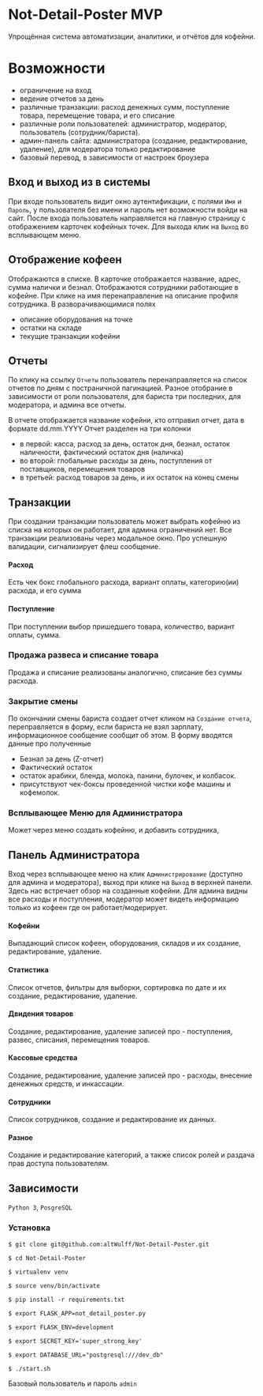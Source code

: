 # Not-Detail-Poster MVP

Упрощённая система автоматизации, аналитики, и отчётов для кофейни.

# Возможности
- ограничение на вход
- ведение отчетов за день
- различные транзакции: расход денежных сумм, поступление товара, перемещение товара, и его списание
- различные роли пользователей: администратор, модератор, пользователь (сотрудник/бариста).
- админ-панель сайта: администратора (создание, редактирование, удаление), для модератора только редактирование
- базовый перевод, в зависимости от настроек броузера

## Вход и выход из в системы
При входе пользователь видит окно аутентификации, с полями
`Имя` и `Пароль`, у пользователя без имени и пароль нет возможности войди на сайт.
После входа пользователь направляется на главную страницу с отображением карточек кофейных точек.
Для выхода клик на `Выход` во всплывающем меню.

## Отображение кофеен
Отображаются в списке.
В карточке отображается название, адрес, сумма налички и безнал.
Отображаются сотрудники работающие в кофейне. При клике на имя перенаправление на описание профиля сотрудника.
В разворачивающимися полях
- описание оборудования на точке
- остатки на складе
- текущие транзакции кофейни

## Отчеты
По клику на ссылку `Отчеты` пользователь перенаправляется на список отчетов по дням с постраничной пагинацией.
Разное отобрание в зависимости от роли пользователя, для бариста три последних, для модератора, и админа все отчеты.

В отчете отображается название кофейни, кто отправил отчет, дата в формате dd.mm.YYYY
Отчет разделен на три колонки
- в первой: касса, расход за день, остаток дня, безнал, остаток наличности, фактический остаток дня (наличка)
- во второй: глобальные расходы за день, поступления от поставщиков, перемещения товаров
- в третьей: расход товаров за день, и их остаток на конец смены


## Транзакции
При создании транзакции пользователь может выбрать кофейню из списка на которых он работает, для админа ограничений нет.
Все транзакции реализованы через модальное окно. Про успешную валидации, сигнализирует флеш сообщение.

#### Расход
Есть чек бокс глобального расхода, вариант оплаты, категорию(ии) расхода, и его сумма

#### Поступление
При поступлении выбор пришедшего товара, количество, вариант оплаты, сумма.

### Продажа развеса и списание товара
Продажа и списание реализованы аналогично, списание без суммы расхода.

### Закрытие смены
По окончании смены бариста создает отчет кликом на `Создание отчета`, переправляется в форму,
если бариста не взял зарплату, информационное сообщение сообщит об этом.
В форму вводятся данные про полученные
- Безнал за день (Z-отчет)
- Фактический остаток
- остаток арабики, бленда, молока, панини, булочек, и колбасок.
- присутствуют чек-боксы проведенной чистки кофе машины и кофемолок.

### Всплывающее Меню для Администратора
Может через меню создать кофейню,
и добавить сотрудника,

## Панель Администратора
Вход через всплывающее меню на клик `Администрирование` (доступно для админа и модератора), выход при клике на `Выход` в верхней панели.
Здесь нас встречает обзор на созданные кофейни.
Для админа видны все расходы и поступления, модератор может видеть информацию только из кофеен где он работает/модерирует.

#### Кофейни
Выпадающий список кофеен, оборудования, складов и их создание, редактирование, удаление.

#### Статистика
Список отчетов, фильтры для выборки, сортировка по дате и их создание, редактирование, удаление.

#### Двидения товаров
Создание, редактирование, удаление записей про - поступления, развес, списания, перемещения товаров.

#### Кассовые средства
Создание, редактирование, удаление записей про - расходы, внесение денежных средств, и инкассации.

#### Сотрудники
Список сотрудников, создание и редактирование их данных.

#### Разное
Создание и редактирование категорий, а также список ролей и раздача прав доступа пользователям.

## Зависимости
`Python 3`, `PosgreSQL`

### Установка
`$ git clone git@github.com:altWulff/Not-Detail-Poster.git`

`$ cd Not-Detail-Poster`

`$ virtualenv venv`

`$ source venv/bin/activate`

`$ pip install -r requirements.txt`

`$ export FLASK_APP=not_detail_poster.py`

`$ export FLASK_ENV=development`

`$ export SECRET_KEY='super_strong_key'`

`$ export DATABASE_URL="postgresql:///dev_db"`

`$ ./start.sh`

Базовый пользователь и пароль `admin`
